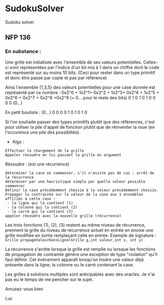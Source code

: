# SudokuSolver
Sudoku solver

## NFP 136 

### En substance : 
Une grille est initialisée avec l'ensemble de ses valeurs potentielles.
Celles-ci sont représentées par l'indice d'un bit mis à 1 dans un chiffre dont le code est représenté sur au moins 10 bits.
(Ceci pour rester dans un type primitif et donc être passé par copie et pas par référence)

Ainsi l'ensemble {1,3,5} des valeurs potentielles pour une case donnée est représenté par ce nombre : 
0x2^0 + 1x2^1+ 0x2^2 + 1x2^3+ 0x2^4 + 1x2^5 + 0x2^6 + 0x2^7 + 0x2^8 +0x2^9 (+ 0... pour le reste des bits)
0 1 0 1 0 1 0 0 0 0 (0...)

En petit boutiste : (0...) 0 0 0 0 1 0 1 0 1 0

Si l'on souhaite passer des types primitifs plutôt que des références, c'est pour utiliser la pile d'appel de fonction plutôt que de réinventer la roue (en l'occurence une pile des possiblités).

- Algo :
```
Effectuer le chargement de la grille
Appeler résoudre en lui passant la grille en argument
```

Résoudre : (est une récurrence)
```
déterminer la case où commencer, s'il n'existe pas de cas : arrêt de la récurrence
déterminer par une heuristique simple par quelle valeur possible commencer
Définir la case précédemment choisie à la valeur précédemment choisie.
Propager la contrainte sur la valeur de la case aux 3 ensembles affiliés à cette case :
 - la ligne qui la contient (1)
 - la colonne qui la contient (2)
 - le carré qui la contient (3)
appeler résoudre avec la nouvelle grille (récurrence)
```  
Les trois fonctions (1), (2), (3) restent au même niveau de récurrence, prennent la grille du niveau de récurrence actuel en entrée en envoie une grille modifiée en sortie remplaçant celle en entrée. Exemple de signature :
```Grille propageValeurDansLigne(Grille g,int valeur,int x, int y)```    

La récurrence s'arrête lorsque la grille est remplie ou lorsque les fonctions de propagation de contrainte génère une exception de type "violation" qu'il faut définir.
Cet événement apparaît lorsqu'on insère une valeur déjà présente dans la ligne, la colonne ou le carré contenant la case.

Les grilles à solutions multiples sont anticipables avec des oracles. Je n'ai pas eu le temps de me pencher sur le sujet.

Amusez-vous bien

Luc
